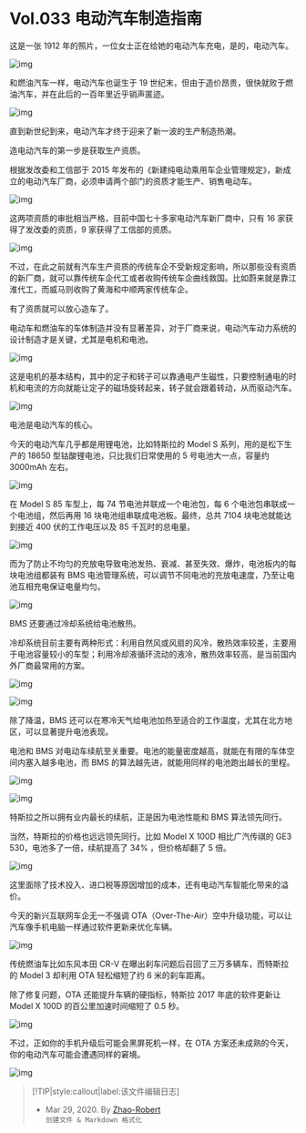 # Vol.033 电动汽车制造指南

这是一张 1912 年的照片，一位女士正在给她的电动汽车充电，是的，电动汽车。

![img](https://paperclip.host/static/U6yRaDu1NaY8y3ae9stIQkl9uOAbb5icyxDKlIpEm2bY4zNEJUN5OUcMqurKZdSEZVgicHuLqCqkLS88MHhrPSibA.jpg?imageMogr2/format/avif)

和燃油汽车一样，电动汽车也诞生于 19 世纪末，但由于造价昂贵，很快就败于燃油汽车，并在此后的一百年里近乎销声匿迹。

![img](https://paperclip.host/static/U6yRaDu1NaY8y3ae9stIQkl9uOAbb5icyCMRanbhBVwZHSlUia801l3zUTuXGbqqhO3EGcQDoFibWcBEmEzicXicD5A.gif?imageMogr2/format/avif)

直到新世纪到来，电动汽车才终于迎来了新一波的生产制造热潮。

造电动汽车的第一步是获取生产资质。

根据发改委和工信部于 2015 年发布的《新建纯电动乘用车企业管理规定》，新成立的电动汽车厂商，必须申请两个部门的资质才能生产、销售电动车。

![img](https://paperclip.host/static/U6yRaDu1NaY8y3ae9stIQkl9uOAbb5icy8WRHyM77ia2Re9Vr6SuppfDvXzJg1RkY3n8wiaia4NKSZWP78TXdTmrGg.gif?imageMogr2/format/avif)

这两项资质的审批相当严格，目前中国七十多家电动汽车新厂商中，只有 16 家获得了发改委的资质，9 家获得了工信部的资质。

![img](https://paperclip.host/static/U6yRaDu1NaY8y3ae9stIQkl9uOAbb5icy0COw5931DeTib3OQCONLceJWrqibf4ATqPznO6AMLM4BXj7LhoQTficXw.png?imageMogr2/format/avif)

不过，在此之前就有汽车生产资质的传统车企不受新规定影响，所以那些没有资质的新厂商，就可以靠传统车企代工或者收购传统车企曲线救国。比如蔚来就是靠江淮代工，而威马则收购了黄海和中顺两家传统车企。

有了资质就可以放心造车了。

电动车和燃油车的车体制造并没有显著差异，对于厂商来说，电动汽车动力系统的设计制造才是关键，尤其是电机和电池。

![img](https://paperclip.host/static/U6yRaDu1NaY8y3ae9stIQkl9uOAbb5icyQdCNhic58eCiaibEXiapIPIEJ2MrrFfSer5sP2wHlxueZS3qiayos4GRwaw.jpg?imageMogr2/format/avif)

这是电机的基本结构，其中的定子和转子可以靠通电产生磁性，只要控制通电的时机和电流的方向就能让定子的磁场旋转起来，转子就会跟着转动，从而驱动汽车。

![img](https://paperclip.host/static/U6yRaDu1NaY8y3ae9stIQkl9uOAbb5icykCvsSl8CTYyLJBy5sofXFWvZk5gq8nzfOdLpZKDmD3xsfYrMO0JlJA.gif?imageMogr2/format/avif)

电池是电动汽车的核心。

今天的电动汽车几乎都是用锂电池，比如特斯拉的 Model S 系列，用的是松下生产的 18650 型钴酸锂电池，只比我们日常使用的 5 号电池大一点，容量约 3000mAh 左右。

![img](https://paperclip.host/static/U6yRaDu1NaY8y3ae9stIQkl9uOAbb5icyicuPa9MH59sXX8FAw0ibMNvKXKjyqgjjA04NFtmnia6ROgrEfhgyHGJTw.png?imageMogr2/format/avif)

在 Model S 85 车型上，每 74 节电池并联成一个电池包，每 6 个电池包串联成一个电池组，然后再用 16 块电池组串联成电池板。最终，总共 7104 块电池就能达到接近 400 伏的工作电压以及 85 千瓦时的总电量。

![img](https://paperclip.host/static/U6yRaDu1NaY8y3ae9stIQkl9uOAbb5icyGhHHfdyYhN9nIrOlJdEYCEKTQx9NWclkrVZXZD2dnEyLzxDYvlDLuA.gif?imageMogr2/format/avif)

而为了防止不均匀的充放电导致电池发热、衰减、甚至失效、爆炸，电池板内的每块电池组都装有 BMS 电池管理系统，可以调节不同电池的充放电速度，乃至让电池互相充电保证电量均匀。

![img](https://paperclip.host/static/U6yRaDu1NaY8y3ae9stIQkl9uOAbb5icy5SiaWNIa1P2HJicJVsye1GqMP3z5qAR2lTTCS6DvedV8eVu5vZicnbqFg.gif?imageMogr2/format/avif)

BMS 还要通过冷却系统给电池散热。

冷却系统目前主要有两种形式：利用自然风或风扇的风冷，散热效率较差，主要用于电池容量较小的车型；利用冷却液循环流动的液冷，散热效率较高，是当前国内外厂商最常用的方案。

![img](https://paperclip.host/static/U6yRaDu1NaY8y3ae9stIQkl9uOAbb5icyXFqnzrEF6O3kUGaicfDF3URq1kibWhvQmA4B4a5LnCG0xRoKIUxcZia3g.gif?imageMogr2/format/avif)

![img](https://paperclip.host/static/U6yRaDu1NaY8y3ae9stIQkl9uOAbb5icycadxQUibg7UP2fUG1ykAicRXBibTNyQCAveIUibu3QDt0pV2ia2Fybs47AQ.gif?imageMogr2/format/avif)

除了降温，BMS 还可以在寒冷天气给电池加热至适合的工作温度，尤其在北方地区，可以显著提升电池表现。

电池和 BMS 对电动车续航至关重要。电池的能量密度越高，就能在有限的车体空间内塞入越多电池，而 BMS 的算法越先进，就能用同样的电池跑出越长的里程。

![img](https://paperclip.host/static/U6yRaDu1NaY8y3ae9stIQkl9uOAbb5icy6icOIoWibFLZxz7lb7o6OMI8wyI9LU8NicmcAfnIq5pGxMZCTnqu2MMFw.png?imageMogr2/format/avif)

![img](https://paperclip.host/static/U6yRaDu1NaY8y3ae9stIQkl9uOAbb5icyQbKbbPVgQAS316eAMZ5iaKaC9ktXP2ibBbcxvMjXF94s3oDxI3dwS21w.png?imageMogr2/format/avif)

特斯拉之所以拥有业内最长的续航，正是因为电池性能和 BMS 算法领先同行。

当然，特斯拉的价格也远远领先同行。比如 Model X 100D 相比广汽传祺的 GE3 530，电池多了一倍，续航提高了 34% ，但价格却翻了 5 倍。

![img](https://paperclip.host/static/U6yRaDu1NaY8y3ae9stIQkl9uOAbb5icyyScG5wrz85ok0rKgm8WcPn4t09hCL7vB8hs1XicVBvTqh3glDCFyqmg.png?imageMogr2/format/avif)

这里面除了技术投入、进口税等原因增加的成本，还有电动汽车智能化带来的溢价。

今天的新兴互联网车企无一不强调 OTA（Over-The-Air）空中升级功能，可以让汽车像手机电脑一样通过软件更新来优化车辆。

![img](https://paperclip.host/static/U6yRaDu1NaY8y3ae9stIQkl9uOAbb5icyBza4VO2cEcVxcokFymQF2epLDVuSbrgXoOhNvY9fsUVKzoSPxEQUYQ.gif?imageMogr2/format/avif)

传统燃油车比如东风本田 CR-V 在曝出刹车问题后召回了三万多辆车，而特斯拉的 Model 3 却利用 OTA 轻松缩短了约 6 米的刹车距离。

除了修复问题，OTA 还能提升车辆的硬指标，特斯拉 2017 年底的软件更新让 Model X 100D 的百公里加速时间缩短了 0.5 秒。

![img](https://paperclip.host/static/U6yRaDu1NaY8y3ae9stIQkl9uOAbb5icyJW2JFGNMgjCLqiaUaqnC33libgY3IPpzAfFjJUlkibzRsHrCiad3lYtwsQ.gif?imageMogr2/format/avif)

不过，正如你的手机升级后可能会黑屏死机一样，在 OTA 方案还未成熟的今天，你的电动汽车可能会遭遇同样的窘境。

![img](https://paperclip.host/static/U6yRaDu1NaY8y3ae9stIQkl9uOAbb5icy9X7p72XNfWdAZxIVN50v7emRM3UdkNFWCjTZic84qKwIibJDr3cibMVGQ.png?imageMogr2/format/avif)

> [!TIP|style:callout|label:该文件编辑日志]
>
> - Mar 29, 2020. By [Zhao-Robert](https://github.com/Zhao-Robert)  
> `创建文件 & Markdown 格式化`
